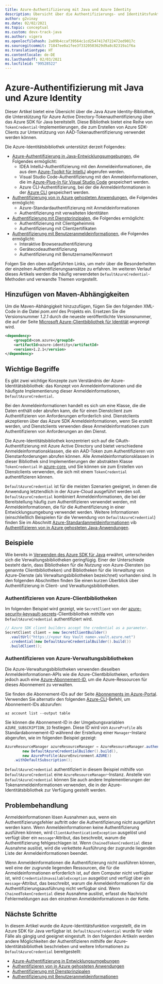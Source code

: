```yaml
---
title: Azure-Authentifizierung mit Java und Azure Identity
description: Übersicht über die Authentifizierungs- und Identitätsfunktionen des Azure SDK
author: g2vinay
ms.date: 02/02/2021
ms.topic: conceptual
ms.custom: devx-track-java
ms.author: vigera
ms.openlocfilehash: 2a09b4ccaf39564c1cd2547417d722472ed9017c
ms.sourcegitcommit: 71847ee0a1fee3f3320503629d9a8c82319a1f6a
ms.translationtype: HT
ms.contentlocale: de-DE
ms.lasthandoff: 02/03/2021
ms.locfileid: "99528522"
---
```

# <a name="azure-authentication-with-java-and-azure-identity"></a>Azure-Authentifizierung mit Java und Azure Identity

Dieser Artikel bietet eine Übersicht über die Java Azure Identity-Bibliothek, die Unterstützung für Azure Active Directory-Tokenauthentifizierung über das Azure SDK für Java bereitstellt. Diese Bibliothek bietet eine Reihe von `TokenCredential`-Implementierungen, die zum Erstellen von Azure SDK-Clients zur Unterstützung von AAD-Tokenauthentifizierung verwendet werden können.

Die Azure-Identitätsbibliothek unterstützt derzeit Folgendes:

* [Azure-Authentifizierung in Java-Entwicklungsumgebungen](identity-dev-env-auth.md), die Folgendes ermöglicht:
  * IDEA IntelliJ-Authentifizierung mit den Anmeldeinformationen, die aus dem [Azure-Toolkit für IntelliJ](/azure/developer/java/toolkit-for-intellij/) abgerufen werden.
  * Visual Studio Code-Authentifizierung mit den Anmeldeinformationen, die im [Azure-Plug-In für Visual Studio Code](https://code.visualstudio.com/docs/azure/extensions) gespeichert werden.
  * Azure CLI-Authentifizierung, bei der die Anmeldeinformationen in der [Azure CLI](/cli/azure/what-is-azure-cli) gespeichert werden.
* [Authentifizierung von in Azure gehosteten Anwendungen](identity-azure-hosted-auth.md), die Folgendes ermöglicht:
  * Azure-Standardauthentifizierung mit Anmeldeinformationen
  * Authentifizierung mit verwalteten Identitäten
* [Authentifizierung mit Dienstprinzipalen](identity-service-principal-auth.md), die Folgendes ermöglicht:
  * Authentifizierung mit Clientgeheimnis
  * Authentifizierung mit Clientzertifikaten
* [Authentifizierung mit Benutzeranmeldeinformationen](identity-user-auth.md), die Folgendes ermöglicht:
  * Interaktive Browserauthentifizierung
  * Gerätecodeauthentifizierung
  * Authentifizierung mit Benutzername/Kennwort

Folgen Sie den oben aufgeführten Links, um mehr über die Besonderheiten der einzelnen Authentifizierungsansätze zu erfahren. Im weiteren Verlauf dieses Artikels werden die häufig verwendeten `DefaultAzureCredential`-Methoden und verwandte Themen vorgestellt.

## <a name="add-the-maven-dependencies"></a>Hinzufügen von Maven-Abhängigkeiten

Um die Maven-Abhängigkeit hinzuzufügen, fügen Sie den folgenden XML-Code in die Datei *pom.xml* des Projekts ein. Ersetzen Sie die Versionsnummer *1.2.1* durch die neueste veröffentlichte Versionsnummer, die auf der Seite [Microsoft Azure-Clientbibliothek für Identität](https://mvnrepository.com/artifact/com.azure/azure-identity) angezeigt wird.

```xml
<dependency>
    <groupId>com.azure</groupId>
    <artifactId>azure-identity</artifactId>
    <version>1.2.1</version>
</dependency>
```

## <a name="key-concepts"></a>Wichtige Begriffe

Es gibt zwei wichtige Konzepte zum Verständnis der Azure-Identitätsbibliothek: das Konzept von Anmeldeinformationen und die häufigste Implementierung dieser Anmeldeinformationen, `DefaultAzureCredential`.

Bei den Anmeldeinformationen handelt es sich um eine Klasse, die die Daten enthält oder abrufen kann, die für einen Dienstclient zum Authentifizieren von Anforderungen erforderlich sind. Dienstclients akzeptieren über das Azure SDK Anmeldeinformationen, wenn Sie erstellt werden, und Dienstclients verwenden diese Anmeldeinformationen zum Authentifizieren von Anforderungen an den Dienst.

Die Azure-Identitätsbibliothek konzentriert sich auf die OAuth-Authentifizierung mit Azure Active Directory und bietet verschiedene Anmeldeinformationsklassen, die ein AAD-Token zum Authentifizieren von Dienstanforderungen abrufen können. Alle Anmeldeinformationsklassen in dieser Bibliothek sind Implementierungen der abstrakten Klasse `TokenCredential` in [azure-core][azure_core_library], und Sie können sie zum Erstellen von Dienstclients verwenden, die sich mit einem `TokenCredential` authentifizieren können.

`DefaultAzureCredential` ist für die meisten Szenarien geeignet, in denen die Anwendung letztendlich in der Azure-Cloud ausgeführt werden soll. `DefaultAzureCredential` kombiniert Anmeldeinformationen, die bei der Bereitstellung häufig zum Authentifizieren verwendet werden, mit Anmeldeinformationen, die für die Authentifizierung in einer Entwicklungsumgebung verwendet werden. Weitere Informationen (einschließlich Beispielen für die Verwendung von `DefaultAzureCredential`) finden Sie im Abschnitt [Azure-Standardanmeldeinformationen](identity-azure-hosted-auth.md#default-azure-credential) vib [Authentifizieren von in Azure gehosteten Java-Anwendungen](identity-azure-hosted-auth.md).

## <a name="examples"></a>Beispiele

Wie bereits in [Verwenden des Azure SDK für Java](overview.md#provision-and-manage-azure-resources-with-management-libraries) erwähnt, unterscheiden sich die Verwaltungsbibliotheken geringfügig. Einer der Unterschiede besteht darin, dass Bibliotheken für die *Nutzung* von Azure-Diensten (so genannte Clientbibliotheken) und Bibliotheken für die *Verwaltung* von Azure-Dienste (als Verwaltungsbibliotheken bezeichnet) vorhanden sind. In den folgenden Abschnitten finden Sie einen kurzen Überblick über Authentifizierung in Client- und Verwaltungsbibliotheken.

### <a name="authenticate-azure-client-libraries"></a>Authentifizieren von Azure-Clientbibliotheken

Im folgenden Beispiel wird gezeigt, wie `SecretClient` von der [azure-security-keyvault-secrets][secrets_client_library]-Clientbibliothek mithilfe von `DefaultAzureCredential` authentifiziert wird.

```java
// Azure SDK client builders accept the credential as a parameter.
SecretClient client = new SecretClientBuilder()
  .vaultUrl("https://<your Key Vault name>.vault.azure.net")
  .credential(new DefaultAzureCredentialBuilder().build())
  .buildClient();
```

### <a name="authenticate-azure-management-libraries"></a>Authentifizieren von Azure-Verwaltungsbibliotheken

Die Azure-Verwaltungsbibliotheken verwenden dieselben Anmeldeinformationen-APIs wie die Azure-Clientbibliotheken, erfordern jedoch auch eine [Azure-Abonnement-ID](/learn/modules/create-an-azure-account/4-multiple-subscriptions), um die Azure-Ressourcen für dieses Abonnement zu verwalten.

Sie finden die Abonnement-IDs auf der Seite [Abonnements im Azure-Portal](https://portal.azure.com/#blade/Microsoft_Azure_Billing/SubscriptionsBlade). Verwenden Sie alternativ den folgenden [Azure-CLI][azure_cli]-Befehl, um Abonnement-IDs abzurufen:

```azurecli
az account list --output table
```

Sie können die Abonnement-ID in der Umgebungsvariablen `AZURE_SUBSCRIPTION_ID` festlegen. Diese ID wird von `AzureProfile` als Standardabonnement-ID während der Erstellung einer `Manager`-Instanz abgerufen, wie im folgenden Beispiel gezeigt:

```java
AzureResourceManager azureResourceManager = AzureResourceManager.authenticate(
        new DefaultAzureCredentialBuilder().build(),
        new AzureProfile(AzureEnvironment.AZURE))
    .withDefaultSubscription();
```

`DefaultAzureCredential` authentifiziert in diesem Beispiel mithilfe von `DefaultAzureCredential` eine `AzureResourceManager`-Instanz. Anstelle von `DefaultAzureCredential` können Sie auch andere Implementierungen der Tokenanmeldeinformationen verwenden, die in der Azure-Identitätsbibliothek zur Verfügung gestellt werden.

## <a name="troubleshooting"></a>Problembehandlung

Anmeldeinformationen lösen Ausnahmen aus, wenn ein Authentifizierungsfehler auftritt oder die Authentifizierung nicht ausgeführt werden kann. Wenn Anmeldeinformationen keine Authentifizierung ausführen können, wird `ClientAuthenticationException` ausgelöst und verfügt über ein `message`-Attribut, das beschreibt, warum die Authentifizierung fehlgeschlagen ist. Wenn `ChainedTokenCredential` diese Ausnahme auslöst, wird die verkettete Ausführung der zugrunde liegenden Liste der Anmeldeinformationen beendet.

Wenn Anmeldeinformationen die Authentifizierung nicht ausführen können, weil eine der zugrunde liegenden Ressourcen, die für die Anmeldeinformationen erforderlich ist, auf dem Computer nicht verfügbar ist, wird `CredentialUnavailableException` ausgelöst und verfügt über ein `message`-Attribut, das beschreibt, warum die Anmeldeinformationen für die Authentifizierungsausführung nicht verfügbar sind. Wenn `ChainedTokenCredential` diese Ausnahme auslöst, erfasst die Nachricht Fehlermeldungen aus den einzelnen Anmeldeinformationen in der Kette.

## <a name="next-steps"></a>Nächste Schritte

In diesem Artikel wurde die Azure-Identitätsfunktion vorgestellt, die im Azure SDK für Java verfügbar ist. `DefaultAzureCredential` wurde für viele Fälle als gängig und geeignet eingestuft. In den folgenden Artikeln werden andere Möglichkeiten der Authentifizieren mithilfe der Azure-Identitätsbibliothek beschrieben und weitere Informationen zu `DefaultAzureCredential` bereitgestellt:

* [Azure-Authentifizierung in Entwicklungsumgebungen](identity-dev-env-auth.md)
* [Authentifizieren von in Azure gehosteten Anwendungen](identity-azure-hosted-auth.md)
* [Authentifizierung mit Dienstprinzipalen](identity-service-principal-auth.md)
* [Authentifizierung mit Benutzeranmeldeinformationen](identity-user-auth.md)

<!-- LINKS -->
[azure_cli]: /cli/azure
[azure_sub]: https://azure.microsoft.com/free/
[source]: https://github.com/Azure/azure-sdk-for-java/tree/master/sdk/identity/azure-identity
[aad_doc]: /azure/active-directory/
[code_of_conduct]: https://opensource.microsoft.com/codeofconduct/
[keys_client_library]: https://github.com/Azure/azure-sdk-for-java/tree/master/sdk/keyvault/azure-security-keyvault-keys
[logging]: https://github.com/Azure/azure-sdk-for-java/wiki/Logging-with-Azure-SDK
[secrets_client_library]: https://github.com/Azure/azure-sdk-for-java/tree/master/sdk/keyvault/azure-security-keyvault-secrets
[eventhubs_client_library]: https://github.com/Azure/azure-sdk-for-java/tree/master/sdk/eventhubs/azure-messaging-eventhubs
[azure_core_library]: https://github.com/Azure/azure-sdk-for-java/tree/master/sdk/core
[javadoc]: https://azure.github.io/azure-sdk-for-java
[jdk_link]: /java/azure/jdk
